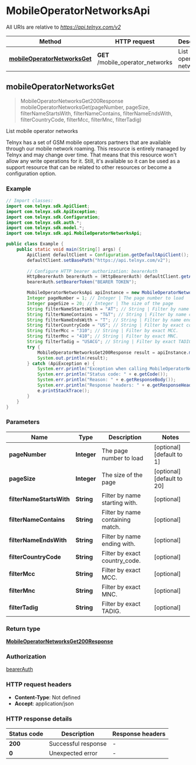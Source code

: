 # MobileOperatorNetworksApi

All URIs are relative to *https://api.telnyx.com/v2*

Method | HTTP request | Description
------------- | ------------- | -------------
[**mobileOperatorNetworksGet**](MobileOperatorNetworksApi.md#mobileOperatorNetworksGet) | **GET** /mobile_operator_networks | List mobile operator networks



## mobileOperatorNetworksGet

> MobileOperatorNetworksGet200Response mobileOperatorNetworksGet(pageNumber, pageSize, filterNameStartsWith, filterNameContains, filterNameEndsWith, filterCountryCode, filterMcc, filterMnc, filterTadig)

List mobile operator networks

Telnyx has a set of GSM mobile operators partners that are available through our mobile network roaming. This resource is entirely managed by Telnyx and may change over time. That means that this resource won't allow any write operations for it. Still, it's available so it can be used as a support resource that can be related to other resources or become a configuration option.

### Example

```java
// Import classes:
import com.telnyx.sdk.ApiClient;
import com.telnyx.sdk.ApiException;
import com.telnyx.sdk.Configuration;
import com.telnyx.sdk.auth.*;
import com.telnyx.sdk.model.*;
import com.telnyx.sdk.api.MobileOperatorNetworksApi;

public class Example {
    public static void main(String[] args) {
        ApiClient defaultClient = Configuration.getDefaultApiClient();
        defaultClient.setBasePath("https://api.telnyx.com/v2");
        
        // Configure HTTP bearer authorization: bearerAuth
        HttpBearerAuth bearerAuth = (HttpBearerAuth) defaultClient.getAuthentication("bearerAuth");
        bearerAuth.setBearerToken("BEARER TOKEN");

        MobileOperatorNetworksApi apiInstance = new MobileOperatorNetworksApi(defaultClient);
        Integer pageNumber = 1; // Integer | The page number to load
        Integer pageSize = 20; // Integer | The size of the page
        String filterNameStartsWith = "AT"; // String | Filter by name starting with.
        String filterNameContains = "T&T"; // String | Filter by name containing match.
        String filterNameEndsWith = "T"; // String | Filter by name ending with.
        String filterCountryCode = "US"; // String | Filter by exact country_code.
        String filterMcc = "310"; // String | Filter by exact MCC.
        String filterMnc = "410"; // String | Filter by exact MNC.
        String filterTadig = "USACG"; // String | Filter by exact TADIG.
        try {
            MobileOperatorNetworksGet200Response result = apiInstance.mobileOperatorNetworksGet(pageNumber, pageSize, filterNameStartsWith, filterNameContains, filterNameEndsWith, filterCountryCode, filterMcc, filterMnc, filterTadig);
            System.out.println(result);
        } catch (ApiException e) {
            System.err.println("Exception when calling MobileOperatorNetworksApi#mobileOperatorNetworksGet");
            System.err.println("Status code: " + e.getCode());
            System.err.println("Reason: " + e.getResponseBody());
            System.err.println("Response headers: " + e.getResponseHeaders());
            e.printStackTrace();
        }
    }
}
```

### Parameters


Name | Type | Description  | Notes
------------- | ------------- | ------------- | -------------
 **pageNumber** | **Integer**| The page number to load | [optional] [default to 1]
 **pageSize** | **Integer**| The size of the page | [optional] [default to 20]
 **filterNameStartsWith** | **String**| Filter by name starting with. | [optional]
 **filterNameContains** | **String**| Filter by name containing match. | [optional]
 **filterNameEndsWith** | **String**| Filter by name ending with. | [optional]
 **filterCountryCode** | **String**| Filter by exact country_code. | [optional]
 **filterMcc** | **String**| Filter by exact MCC. | [optional]
 **filterMnc** | **String**| Filter by exact MNC. | [optional]
 **filterTadig** | **String**| Filter by exact TADIG. | [optional]

### Return type

[**MobileOperatorNetworksGet200Response**](MobileOperatorNetworksGet200Response.md)

### Authorization

[bearerAuth](../README.md#bearerAuth)

### HTTP request headers

- **Content-Type**: Not defined
- **Accept**: application/json

### HTTP response details
| Status code | Description | Response headers |
|-------------|-------------|------------------|
| **200** | Successful response |  -  |
| **0** | Unexpected error |  -  |

